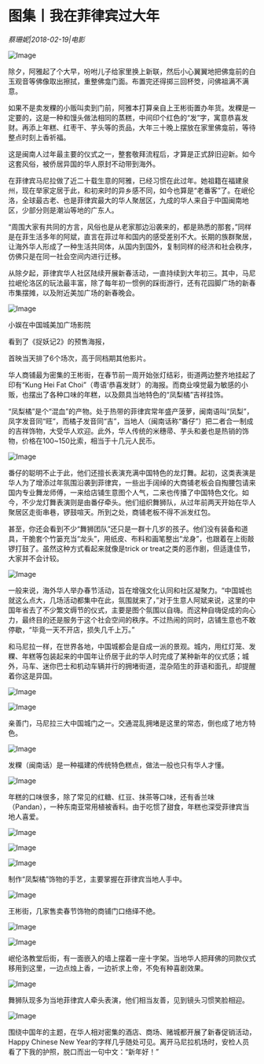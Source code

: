 # 图集丨我在菲律宾过大年

*蔡珊妮|2018-02-19|电影*

![Image](http://p2.pstatp.com/large/66a70002264dd9da8a3a)

除夕，阿雅起了个大早，吩咐儿子给家里换上新联，然后小心翼翼地把佛龛前的白玉观音等佛像取出擦拭，重整佛龛门面。布置完还得掷三回杯筊，问佛祖满不满意。

如果不是卖发粿的小贩叫卖到门前，阿雅本打算亲自上王彬街置办年货。发粿是一定要的，这是一种和馒头做法相同的蒸糕，中间印个红色的“发”字，寓意恭喜发财。再添上年糕、红枣干、芋头等的贡品，大年三十晚上摆放在家里佛龛前，等待整点时刻上香祈福。

这是闽南人过年最主要的仪式之一，整套敬拜流程后，才算是正式辞旧迎新。如今这套风俗，被侨居异国的华人原封不动带到海外。

在菲律宾马尼拉做了近二十载生意的阿雅，已经习惯在此过年。她祖籍在福建泉州，现在举家定居于此，和初来时的异乡感不同，如今也算是“老番客”了。在岷伦洛，全球最古老、也是菲律宾最大的华人聚居区，九成的华人来自于中国闽南地区，少部分则是潮汕等地的广东人。

“周围大家有共同的方言，风俗也是从老家那边沿袭来的，都是熟悉的那套，”同样是在菲生活多年的阿斌，直言在菲过年和国内的感受差别不大。长期的族群聚居，让海外华人形成了一种生活共同体，从国内到国外，复制同样的经济和社会秩序，仿佛只是在同一社会空间内进行迁移。

从除夕起，菲律宾华人社区陆续开展新春活动，一直持续到大年初三。其中，马尼拉岷伦洛区的玩法最丰富，除了每年初一惯例的踩街游行，还有花园脚广场的新春市集摆摊，以及附近美加广场的新春晚会。

![Image](http://p2.pstatp.com/large/66a2000446b5000750ac)

小娱在中国城美加广场影院

看到了《捉妖记2》的预售海报，

首映当天排了6个场次，高于同档期其他影片。

华人商铺最为密集的王彬街，在春节前一周开始张灯结彩，街道两边整齐地挂起了印有“Kung Hei Fat Choi”（粤语‘恭喜发财’）的海报。而商业嗅觉最为敏感的小贩，也摆出了各种口味的年糕，以及颇具当地特色的“凤梨橘”吉祥挂饰。

“凤梨橘”是个“混血”的产物。处于热带的菲律宾常年盛产菠萝，闽南语叫“凤梨”，凤字发音同“旺”，而橘子发音同“吉”，当地人（闽南话称“番仔”）把二者合一制成的吉祥饰物，大受华人欢迎。此外，华人传统的米穗帚、芋头和姜也是热销的饰物，价格在100~150比索，相当于十几元人民币。

![Image](http://p1.pstatp.com/large/66a40003c387fc97e42d)

番仔的聪明不止于此，他们还擅长表演充满中国特色的龙灯舞。起初，这类表演是华人为了增添过年氛围沿袭到菲律宾，一些出手阔绰的大商铺老板会自掏腰包请来国内专业舞龙师傅，一来给店铺生意图个人气，二来也传播了中国特色文化。如今，不少龙灯舞表演则是由番仔牵头。他们组织舞狮队，从过年前两天开始在华人聚居区走街串巷，锣鼓喧天。所到之处，商铺老板不得不派发红包。

甚至，你还会看到不少“舞狮团队”还只是一群十几岁的孩子。他们没有装备和道具，干脆套个竹篓充当“龙头”，用纸皮、布料和画笔整出“龙身”，也跟着在上街敲锣打鼓了。虽然这种方式看起来就像是trick or treat之类的恶作剧，但适逢佳节，大家并不会计较。

![Image](http://p1.pstatp.com/large/6175000456d3b6b28d4d)

一般来说，海外华人举办春节活动，旨在增强文化认同和社区凝聚力。“中国城也就这么点大，几场活动都集中在此，氛围就来了，”对于生意人阿斌来说，这里的中国年省去了不少繁文缛节的仪式，主要是图个氛围以自嗨。而这种自嗨促成的向心力，最终目的还是服务于这个社会空间的秩序。不过热闹的同时，店铺生意也不敢停歇，“毕竟一天不开店，损失几千上万。”

和马尼拉一样，在世界各地，中国城都会是自成一派的景观。城内，用红灯笼、发粿、年糕等包装起来的中国年让侨居于此的华人时完成了某种新年的仪式感；城外，马车、迷你巴士和机动车辆并行的拥堵街道，混杂陌生的菲语和面孔，却提醒着你这是异国。

![Image](http://p2.pstatp.com/large/66a600022ddb97e5ec70)

![Image](http://p3.pstatp.com/large/66a500031c271f9ea9a8)

亲善门，马尼拉三大中国城门之一。交通混乱拥堵是这里的常态，倒也成了地方特色。

![Image](http://p2.pstatp.com/large/6175000456d1776eaffa)

发粿（闽南话）是一种福建的传统特色糕点，做法一般也只有华人才懂。

![Image](http://p2.pstatp.com/large/66a300041d07b55a0e7b)

年糕的口味很多，除了常见的红糖、红豆、抹茶等口味，还有香兰味（Pandan），一种东南亚常用植被香料。由于吃惯了甜食，年糕也深受菲律宾当地人喜爱。

![Image](http://p3.pstatp.com/large/66a40003c388223b13a3)

![Image](http://p1.pstatp.com/large/66a600022ddac1dbe3eb)

![Image](http://p2.pstatp.com/large/6175000456d2373061ad)

制作“凤梨橘”饰物的手艺，主要掌握在菲律宾当地人手中。

![Image](http://p3.pstatp.com/large/66a70002264a05f4d3d8)

王彬街，几家售卖春节饰物的商铺门口络绎不绝。

![Image](http://p3.pstatp.com/large/66a70002264ba281600d)

![Image](http://p1.pstatp.com/large/66a600022ddcf42dfbde)

岷伦洛教堂后街，有一面嵌入的墙上摆着一座十字架。当地华人把拜佛的同款仪式移用到这里，一边点烛上香，一边祈求上帝，不免有种喜剧效果。

![Image](http://p2.pstatp.com/large/66a500031c262454b2ef)

舞狮队现多为当地菲律宾人牵头表演，他们相当友善，见到镜头习惯笑脸相迎。

![Image](http://p7.pstatp.com/large/66a40003c3896751f871)

围绕中国年的主题，在华人相对密集的酒店、商场、赌城都开展了新春促销活动，Happy Chinese New Year的字样几乎随处可见。离开马尼拉机场时，安检人员看了下我的护照，脱口而出一句中文：“新年好！”

